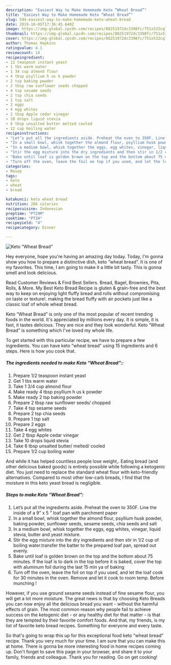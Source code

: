 ```yaml
---
description: "Easiest Way to Make Homemade Keto “Wheat Bread”"
title: "Easiest Way to Make Homemade Keto “Wheat Bread”"
slug: 594-easiest-way-to-make-homemade-keto-wheat-bread
date: 2019-10-05T17:36:45.640Z
image: https://img-global.cpcdn.com/recipes/88251972dc3398fc/751x532cq70/keto-wheat-bread-recipe-main-photo.jpg
thumbnail: https://img-global.cpcdn.com/recipes/88251972dc3398fc/751x532cq70/keto-wheat-bread-recipe-main-photo.jpg
cover: https://img-global.cpcdn.com/recipes/88251972dc3398fc/751x532cq70/keto-wheat-bread-recipe-main-photo.jpg
author: Thomas Hopkins
ratingvalue: 4.1
reviewcount: 14
recipeingredient:
- 12 teaspoon instant yeast
- 1 tbs warm water
- 1 34 cup almond flour
- 4 tbsp psyllium h us k powder
- 2 tsp baking powder
- 2 tbsp raw sunflower seeds chopped
- 4 tsp sesame seeds
- 2 tsp chia seeds
- 1 tsp salt
- 2 eggs
- 4 egg whites
- 2 tbsp Apple cedar vinegar
- 10 drops liquid stevia
- 6 tbsp unsalted butter melted cooled
- 12 cup boiling water
recipeinstructions:
- "Let’s put all the ingredients aside. Preheat the oven to 350F. Line the inside of a 9” x 5 “ loaf pan with parchment paper"
- "In a small bowl, whisk together the almond flour, psyllium husk powder, baking powder, sunflower seeds, sesame seeds, chia seeds and salt"
- "In a medium bowl, whisk together the eggs, egg whites, vinegar, liquid stevia, butter and yeast mixture."
- "Stir the egg mixture into the dry ingredients and then stir in 1/2 cup of boiling water.transfer the batter to the prepared loaf pan, spread out evenly."
- "Bake until loaf is golden brown on the top and the bottom about 75 minutes. If the loaf is to dark in the top before it is baked, cover the top with aluminum foil during the last 15 min ya of baking"
- "Turn off the oven, leave the foil on top if you used, and let the loaf cook for 30 minutes in the oven. Remove and let it cook to room temp. Before munching !"
categories:
- Resep
tags:
- keto
- wheat
- bread

katakunci: keto wheat bread
nutrition: 204 calories
recipecuisine: Indonesian
preptime: "PT29M"
cooktime: "PT1H"
recipeyield: "4"
recipecategory: Dinner

---
```



![Keto “Wheat Bread”](https://img-global.cpcdn.com/recipes/88251972dc3398fc/751x532cq70/keto-wheat-bread-recipe-main-photo.jpg)

Hey everyone, hope you're having an amazing day today. Today, I'm gonna show you how to prepare a distinctive dish, keto “wheat bread”. It is one of my favorites. This time, I am going to make it a little bit tasty. This is gonna smell and look delicious.

Read Customer Reviews &amp; Find Best Sellers. Bread, Bagel, Brownies, Pita, Rolls, &amp; More. My Best Keto Bread Recipe is gluten &amp; grain-free and the best way to keep on enjoying light fluffy bread and rolls without compromising on taste or texture!. making the bread fluffy with air pockets just like a classic loaf of whole wheat bread.

Keto “Wheat Bread” is only one of the most popular of recent trending foods in the world. It's appreciated by millions every day. It is simple, it is fast, it tastes delicious. They are nice and they look wonderful. Keto “Wheat Bread” is something which I've loved my whole life.


To get started with this particular recipe, we have to prepare a few ingredients. You can have keto “wheat bread” using 15 ingredients and 6 steps. Here is how you cook that.

##### The ingredients needed to make Keto “Wheat Bread”::

1. Prepare 1/2 teaspoon instant yeast
1. Get 1 tbs warm water
1. Take 1 3/4 cup almond flour
1. Make ready 4 tbsp psyllium h us k powder
1. Make ready 2 tsp baking powder
1. Prepare 2 tbsp raw sunflower seeds/ chopped
1. Take 4 tsp sesame seeds
1. Prepare 2 tsp chia seeds
1. Prepare 1 tsp salt
1. Prepare 2 eggs
1. Take 4 egg whites
1. Get 2 tbsp Apple cedar vinegar
1. Take 10 drops liquid stevia
1. Take 6 tbsp unsalted butter/ melted/ cooled
1. Prepare 1/2 cup boiling water


And while it has helped countless people lose weight,. Eating bread (and other delicious baked goods) is entirely possible while following a ketogenic diet. You just need to replace the standard wheat flour with keto-friendly alternatives. Compared to most other low-carb breads, I find that the moisture in this keto yeast bread is negligible. 

##### Steps to make Keto “Wheat Bread”:

1. Let’s put all the ingredients aside. Preheat the oven to 350F. Line the inside of a 9” x 5 “ loaf pan with parchment paper
1. In a small bowl, whisk together the almond flour, psyllium husk powder, baking powder, sunflower seeds, sesame seeds, chia seeds and salt
1. In a medium bowl, whisk together the eggs, egg whites, vinegar, liquid stevia, butter and yeast mixture.
1. Stir the egg mixture into the dry ingredients and then stir in 1/2 cup of boiling water.transfer the batter to the prepared loaf pan, spread out evenly.
1. Bake until loaf is golden brown on the top and the bottom about 75 minutes. If the loaf is to dark in the top before it is baked, cover the top with aluminum foil during the last 15 min ya of baking
1. Turn off the oven, leave the foil on top if you used, and let the loaf cook for 30 minutes in the oven. Remove and let it cook to room temp. Before munching !


However, if you use ground sesame seeds instead of fine sesame flour, you will get a lot more moisture. The great news is that by choosing Keto Breads you can now enjoy all the delicious bread you want - without the harmful effects of grain. The most common reason why people fail to achieve success on the ketogenic diet - or any healthy diet for that matter - is that they are tempted by their favorite comfort foods. And that, my friends, is my list of favorite keto bread recipes. Something for everyone and every taste. 

So that's going to wrap this up for this exceptional food keto “wheat bread” recipe. Thank you very much for your time. I am sure that you can make this at home. There is gonna be more interesting food in home recipes coming up. Don't forget to save this page in your browser, and share it to your family, friends and colleague. Thank you for reading. Go on get cooking!
